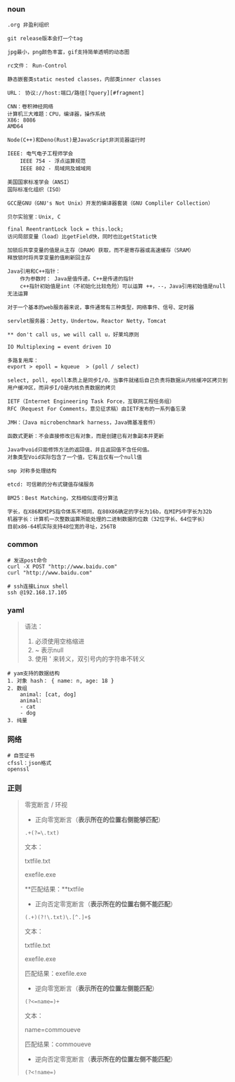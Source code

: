 ### noun

``` properties
.org 非盈利组织

git release版本会打一个tag

jpg最小，png颜色丰富，gif支持简单透明的动态图

rc文件： Run-Control

静态嵌套类static nested classes，内部类inner classes

URL： 协议://host:端口/路径[?query][#fragment]

CNN：卷积神经网络
计算机三大难题：CPU，编译器，操作系统
X86: 8086
AMD64

Node(C++)和Deno(Rust)是JavaScript非浏览器运行时

IEEE: 电气电子工程师学会
	IEEE 754 - 浮点运算规范
	IEEE 802 - 局域网及城域网

美国国家标准学会（ANSI）
国际标准化组织（ISO）

GCC是GNU（GNU's Not Unix）开发的编译器套装（GNU Compliler Collection）

贝尔实验室：Unix, C

final ReentrantLock lock = this.lock;
访问局部变量（load）比getField快，同时也比getStatic快

加锁后共享变量的值是从主存（DRAM）获取，而不是寄存器或高速缓存（SRAM）
释放锁时将共享变量的值刷新回主存

Java引用和C++指针：
	作为参数时： Java是值传递，C++是传递的指针
	c++指针初始值是int（不初始化比较危险）可以运算 ++，--，Java引用初始值是null无法运算

对于一个基本的web服务器来说，事件通常有三种类型，网络事件、信号、定时器

servlet服务器：Jetty，Undertow，Reactor Netty，Tomcat

** don't call us, we will call u，好莱坞原则

IO Multiplexing = event driven IO

多路复用库：
evport > epoll = kqueue  > (poll / select)

select, poll, epoll本质上是同步I/O，当事件就绪后自己负责将数据从内核缓冲区拷贝到用户缓冲区，而异步I/O是内核负责数据的拷贝

IETF（Internet Engineering Task Force，互联网工程任务组）
RFC（Request For Comments，意见征求稿）由IETF发布的一系列备忘录

JMH：（Java microbenchmark harness，Java微基准套件）

函数式更新：不会直接修改已有对象，而是创建已有对象副本并更新

Java中void只能修饰方法的返回值，并且返回值不含任何值。
对象类型Void实际包含了一个值，它有且仅有一个null值

smp 对称多处理结构

etcd: 可信赖的分布式键值存储服务

BM25：Best Matching，文档相似度得分算法

字长，在X86和MIPS指令体系不相同，在80X86确定的字长为16b，在MIPS中字长为32b
机器字长：计算机一次整数运算所能处理的二进制数据的位数（32位字长、64位字长）
目前x86-64机实际支持48位宽的寻址，256TB
```



### common

``` shell
# 发送post命令
curl -X POST "http://www.baidu.com"
curl "http://www.baidu.com"

# ssh连接Linux shell
ssh @192.168.17.105

```



### yaml

> 语法：
>
> 1. 必须使用空格缩进
> 2. ~ 表示null
> 3. 使用 ' 来转义，双引号内的字符串不转义

``` shell
# yam支持的数据结构
1. 对象 hash： { name: n, age: 18 }
2. 数组
	animal: [cat, dog]
	animal:
	- cat
	- dog
3. 纯量
```



### 网络

``` shell
# 自签证书
cfssl：json格式
openssl

```





### 正则

> 零宽断言 / 环视
>
> + 正向零宽断言（**表示所在的位置右侧能够匹配**）
>
> `.+(?=\.txt)`
>
> 文本：
>
> txtfile.txt
>
> exefile.exe
>
> **匹配结果：**txtfile
>
> 
>
> + 正向否定零宽断言（**表示所在的位置右侧不能匹配**）
>
> `(.+)(?!\.txt)\.[^.]+$`
>
> 文本：
>
> txtfile.txt
>
> exefile.exe
>
> 匹配结果：exefile.exe
>
> 
>
> + 逆向零宽断言（**表示所在的位置左侧能匹配**）
>
> `(?<=name=)+`
>
> 文本：
>
> name=commoueve
>
> 匹配结果：commoueve
>
> 
>
> + 逆向否定零宽断言（**表示所在的位置左侧不能匹配**）
>
> `(?<!name=)`



